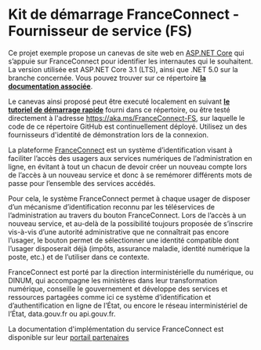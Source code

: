 # Kit de démarrage FranceConnect - Fournisseur de service (FS)

Ce projet exemple propose un canevas de site web en [ASP.NET Core](https://dotnet.microsoft.com/learn/aspnet/what-is-aspnet-core) qui s’appuie sur FranceConnect pour identifier les internautes qui le souhaitent. La version utilisée est ASP.NET Core 3.1 (LTS), ainsi que .NET 5.0 sur la branche concernée. Vous pouvez trouver sur ce répertoire **[la documentation associée](/Documentation)**.

Le canevas ainsi proposé peut être executé localement en suivant **[le tutoriel de démarrage rapide](/Source/README.md)** fourni dans ce répertoire, ou être testé directement à l'adresse <https://aka.ms/FranceConnect-FS>, sur laquelle le code de ce répertoire GitHub est continuellement déployé. Utilisez un des fournisseurs d'identité de démonstration lors de la connexion.

La plateforme [FranceConnect](https://franceconnect.gouv.fr/) est un système d’identification visant à faciliter l’accès des usagers aux services numériques de l’administration en ligne, en évitant à tout un chacun de devoir créer un nouveau compte lors de l’accès à un nouveau service et donc à se remémorer différents mots de passe pour l’ensemble des services accédés.

Pour cela, le système FranceConnect permet à chaque usager de disposer d’un mécanisme d’identification reconnu par les téléservices de l’administration au travers du bouton FranceConnect. Lors de l’accès à un nouveau service, et au-delà de la possibilité toujours proposée de s’inscrire vis-à-vis d’une autorité administrative que ne connaîtrait pas encore l’usager, le bouton permet de sélectionner une identité compatible dont l’usager disposerait déjà (impôts, assurance maladie, identité numérique la poste, etc.) et de l’utiliser dans ce contexte.

FranceConnect est porté par la direction interministérielle du numérique, ou DINUM, qui accompagne les ministères dans leur transformation numérique, conseille le gouvernement et développe des services et ressources partagées comme ici ce système d’identification et d’authentification en ligne de l’État, ou encore le réseau interministériel de l’État, data.gouv.fr ou api.gouv.fr.

La documentation d'implémentation du service FranceConnect est disponible sur leur [portail partenaires](https://partenaires.franceconnect.gouv.fr/fcp/fournisseur-service)
